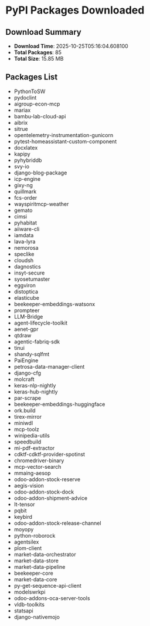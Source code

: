 # PyPI Packages Downloaded

## Download Summary
- **Download Time**: 2025-10-25T05:16:04.608100
- **Total Packages**: 85
- **Total Size**: 15.85 MB

## Packages List
- PythonToSW
- pydoclint
- aigroup-econ-mcp
- mariax
- bambu-lab-cloud-api
- aibrix
- sitrue
- opentelemetry-instrumentation-gunicorn
- pytest-homeassistant-custom-component
- docxlatex
- kapipy
- pyhybriddb
- svy-io
- django-blog-package
- icp-engine
- gixy-ng
- quillmark
- fcs-order
- wayspiritmcp-weather
- gemato
- cimsi
- pyhabitat
- aiiware-cli
- iamdata
- lava-lyra
- nemorosa
- speclike
- cloudsh
- dagnostics
- insyt-secure
- syosetumaster
- eggviron
- distoptica
- elasticube
- beekeeper-embeddings-watsonx
- prompteer
- LLM-Bridge
- agent-lifecycle-toolkit
- aenet-gpr
- qtdraw
- agentic-fabriq-sdk
- tinui
- shandy-sqlfmt
- PaiEngine
- petrosa-data-manager-client
- django-cfg
- molcraft
- keras-nlp-nightly
- keras-hub-nightly
- par-scrape
- beekeeper-embeddings-huggingface
- ork.build
- tirex-mirror
- miniwdl
- mcp-toolz
- winipedia-utils
- speedbuild
- mi-pdf-extractor
- cdktf-cdktf-provider-spotinst
- chromedriver-binary
- mcp-vector-search
- mmaing-aesop
- odoo-addon-stock-reserve
- aegis-vision
- odoo-addon-stock-dock
- odoo-addon-shipment-advice
- lt-tensor
- pqbit
- keybird
- odoo-addon-stock-release-channel
- moyopy
- python-roborock
- agentsilex
- plom-client
- market-data-orchestrator
- market-data-store
- market-data-pipeline
- beekeeper-core
- market-data-core
- py-get-sequence-api-client
- modelswrkpi
- odoo-addons-oca-server-tools
- vldb-toolkits
- statsapi
- django-nativemojo
